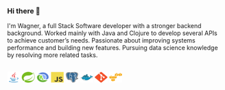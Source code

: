 ### Hi there 👋

I'm Wagner, a full Stack Software developer with a stronger backend background. Worked mainly with Java and Clojure to develop several APIs to achieve customer’s needs.
Passionate about improving systems performance and building new features. Pursuing data science knowledge by resolving more related tasks.

<div style="display: inline_block"><br>
  <img align="center" alt="java" title="java" height="25" width="30" src="https://raw.githubusercontent.com/devicons/devicon/master/icons/java/java-original.svg">
  <img align="center" alt="spring" title="spring" height="25" width="30" src="https://raw.githubusercontent.com/devicons/devicon/master/icons/spring/spring-original.svg">
  <img align="center" alt="clojure" title="clojure" height="25" width="30" src="https://raw.githubusercontent.com/devicons/devicon/master/icons/clojure/clojure-original.svg">
  <img align="center" alt="javascript" title="javascript" height="25" width="30" src="https://raw.githubusercontent.com/devicons/devicon/master/icons/javascript/javascript-original.svg">
  <img align="center" alt="postgresql" title="postgresql" height="25" width="30" src="https://raw.githubusercontent.com/devicons/devicon/master/icons/postgresql/postgresql-original.svg">
  <img align="center" alt="docker" title="docker" height="25" width="30" src="https://raw.githubusercontent.com/devicons/devicon/master/icons/docker/docker-original.svg">
  <img align="center" alt="git" title="git" height="25" width="30" src="https://raw.githubusercontent.com/devicons/devicon/master/icons/git/git-original.svg">
  <img align="center" alt="aws" alt="aws" height="25" width="30" src="https://raw.githubusercontent.com/devicons/devicon/master/icons/amazonwebservices/amazonwebservices-original.svg">
</div>
